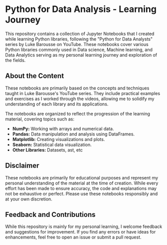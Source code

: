 # Python for Data Analysis - Learning Journey

This repository contains a collection of Jupyter Notebooks that I created while learning Python libraries, following the "Python for Data Analysts" series by Luke Barousse on YouTube.  These notebooks cover various Python libraries commonly used in Data science, Machine learning, and Data Analytics serving as my personal learning journey and exploration of the fields.

## About the Content

These notebooks are primarily based on the concepts and techniques taught in Luke Barousse's YouTube series.  They include practical examples and exercises as I worked through the videos, allowing me to solidify my understanding of each library and its applications.

The notebooks are organized to reflect the progression of the learning material, covering topics such as:

* **NumPy:** Working with arrays and numerical data.
* **Pandas:** Data manipulation and analysis using DataFrames.
* **Matplotlib:** Creating visualizations and plots.
* **Seaborn:** Statistical data visualization.
* **Other Libraries:** Datasets, ast, etc 

## Disclaimer

These notebooks are primarily for educational purposes and represent my personal understanding of the material at the time of creation.  While every effort has been made to ensure accuracy, the code and explanations may not be exhaustive or perfect. Please use these notebooks responsibly and at your own discretion.

## Feedback and Contributions

While this repository is mainly for my personal learning, I welcome feedback and suggestions for improvement.  If you find any errors or have ideas for enhancements, feel free to open an issue or submit a pull request.
